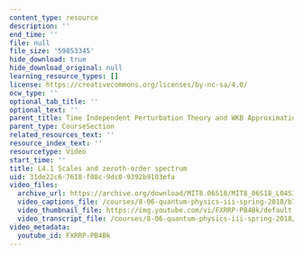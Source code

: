 ```yaml
---
content_type: resource
description: ''
end_time: ''
file: null
file_size: '59853345'
hide_download: true
hide_download_original: null
learning_resource_types: []
license: https://creativecommons.org/licenses/by-nc-sa/4.0/
ocw_type: ''
optional_tab_title: ''
optional_text: ''
parent_title: Time Independent Perturbation Theory and WKB Approximation
parent_type: CourseSection
related_resources_text: ''
resource_index_text: ''
resourcetype: Video
start_time: ''
title: L4.1 Scales and zeroth-order spectrum
uid: 31de22c6-7618-f08c-9dc0-9392b9103efa
video_files:
  archive_url: https://archive.org/download/MIT8.06S18/MIT8_06S18_L04S1_300k.mp4
  video_captions_file: /courses/8-06-quantum-physics-iii-spring-2018/b711d311caed545b8cd6c2bc1cbc534b_FXRRP-PB4Bk.vtt
  video_thumbnail_file: https://img.youtube.com/vi/FXRRP-PB4Bk/default.jpg
  video_transcript_file: /courses/8-06-quantum-physics-iii-spring-2018/374864b8dba733a6d0e1b1abc06d5bc4_FXRRP-PB4Bk.pdf
video_metadata:
  youtube_id: FXRRP-PB4Bk
---
```

